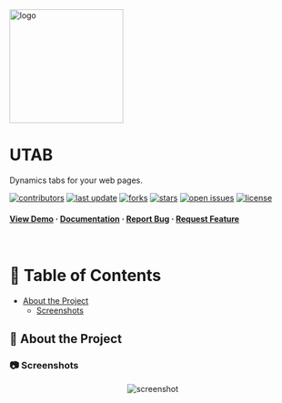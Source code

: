 <img src="assets/logo.png" alt="logo" width="200" height="auto" />

# UTAB
  

Dynamics tabs for your web pages.
  

<!-- Badges -->
[![contributors](https://img.shields.io/github/contributors/dietrich-hub/utab)](https://github.com/dietrich-hub/utab/graphs/contributors)
[![last update](https://img.shields.io/github/last-commit/dietrich-hub/utab)]()
[![forks](https://img.shields.io/github/forks/dietrich-hub/utab)](https://github.com/dietrich-hub/utab/network/members)
[![stars](https://img.shields.io/github/stars/dietrich-hub/utab)](https://github.com/dietrich-hub/utab/stargazers)
[![open issues](https://img.shields.io/github/issues/dietrich-hub/utab)](https://github.com/dietrich-hub/utab/issues)
[![license](https://img.shields.io/github/license/dietrich-hub/utab.svg)](https://github.com/dietrich-hub/utab/blob/master/LICENSE)


<!-- Links -->
<h4>
    <a href="https://github.com/dietrich-hub/utab/">View Demo</a>
    <span> · </span>
    <a href="https://github.com/dietrich-hub/utab">Documentation</a>
    <span> · </span>
    <a href="https://github.com/dietrich-hub/utab/issues/">Report Bug</a>
    <span> · </span>
    <a href="https://github.com/dietrich-hub/utab/issues/">Request Feature</a>
</h4>

<br />

<!-- Table of Contents -->
# :notebook_with_decorative_cover: Table of Contents

- [About the Project](#star2-about-the-project)
  * [Screenshots](#camera-screenshots)

  

<!-- About the Project -->
## :star2: About the Project


<!-- Screenshots -->
### :camera: Screenshots

<div style="text-align : center;"> 
  <img src="https://placehold.co/600x400?text=Your+Screenshot+here" alt="screenshot" />
</div>
